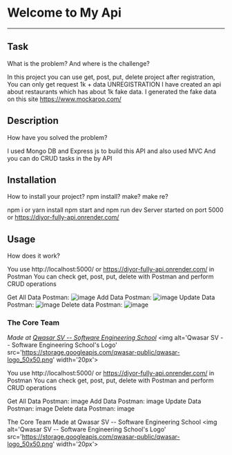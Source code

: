 # Welcome to My Api
***

## Task
What is the problem? And where is the challenge?

In this project you can use get, post, put, delete project after registration,
You can only get request 1k + data UNREGISTRATION
I have created an api about restaurants which has about 1k fake data. 
I generated the fake data on this site https://www.mockaroo.com/

## Description
How have you solved the problem?

I used Mongo DB and Express js to build this API and also used MVC
And you can do CRUD tasks in the by API

## Installation
How to install your project? npm install? make? make re?

npm i or yarn install 
npm start and npm run dev
Server started on port 5000 or https://diyor-fully-api.onrender.com/

## Usage
How does it work?
 
You use http://localhost:5000/ or https://diyor-fully-api.onrender.com/ in Postman
You can check get, post, put, delete with Postman
and perform CRUD operations

Get All Data Postman:
![image](https://github.com/DiyorbekAnorboyev/Fully-API/assets/116994144/8b619362-769d-4232-984a-ef41ced2eee6)
Add Data Postman:
![image](https://github.com/DiyorbekAnorboyev/Fully-API/assets/116994144/4c79fc81-4665-4299-bd47-13ac467667e1)
Update Data Postman:
![image](https://github.com/DiyorbekAnorboyev/Fully-API/assets/116994144/8b9cb9e2-d2a0-4f0d-8faf-6545b5e8bf22)
Delete data Postman: 
![image](https://github.com/DiyorbekAnorboyev/Fully-API/assets/116994144/903926ea-b666-43aa-9462-b9dce1ab9ac2)

### The Core Team


<span><i>Made at <a href='https://qwasar.io'>Qwasar SV -- Software Engineering School</a></i></span>
<span><img alt='Qwasar SV -- Software Engineering School's Logo' src='https://storage.googleapis.com/qwasar-public/qwasar-logo_50x50.png' width='20px'></span>

You use http://localhost:5000/ or https://diyor-fully-api.onrender.com/ in Postman You can check get, post, put, delete with Postman and perform CRUD operations

Get All Data Postman: image Add Data Postman: image Update Data Postman: image Delete data Postman: image

The Core Team
Made at Qwasar SV -- Software Engineering School <img alt='Qwasar SV -- Software Engineering School's Logo' src='https://storage.googleapis.com/qwasar-public/qwasar-logo_50x50.png' width='20px'>
